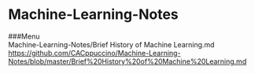 # Machine-Learning-Notes  
###Menu  
Machine-Learning-Notes/Brief History of Machine Learning.md
https://github.com/CACppuccino/Machine-Learning-Notes/blob/master/Brief%20History%20of%20Machine%20Learning.md

